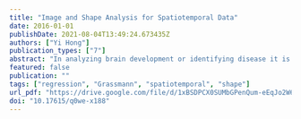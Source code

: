```yaml
---
title: "Image and Shape Analysis for Spatiotemporal Data"
date: 2016-01-01
publishDate: 2021-08-04T13:49:24.673435Z
authors: ["Yi Hong"]
publication_types: ["7"]
abstract: "In analyzing brain development or identifying disease it is important to understand anatomical age-related changes and shape differences. Data for these studies is frequently spatiotemporal and collected from normal and/or abnormal subjects. However, images and shapes over time often have complex structures and are best treated as elements of non-Euclidean spaces. This dissertation tackles problems of uncovering time-varying changes and statistical group differences in image or shape time-series. There are three major contributions: 1) a framework of parametric regression models on manifolds to capture time-varying changes. These include a metamorphic geodesic regression approach for image time-series and standard geodesic regression, time-warped geodesic regression, and cubic spline regression on the Grassmann manifold; 2) a spatiotemporal statistical atlas approach, which augments a commonly used atlas such as the median with measures of data variance via a weighted functional boxplot; 3) hypothesis testing for shape analysis to detect group differences between populations. The proposed method for cross-sectional data uses shape ordering and hence does not require dense shape correspondences or strong distributional assumptions on the data. For longitudinal data, hypothesis testing is performed on shape trajectories which are estimated from individual subjects. Applications of these methods include 1) capturing brain development and degeneration; 2) revealing growth patterns in pediatric upper airways and the scoring of airway abnormalities; 3) detecting group differences in longitudinal corpus callosum shapes of subjects with dementia versus normal controls."
featured: false
publication: ""
tags: ["regression", "Grassmann", "spatiotemporal", "shape"]
url_pdf: "https://drive.google.com/file/d/1xBSDPCX0SUMbGPenQum-eEqJo2W6isjT"
doi: "10.17615/q0we-x188"
---
```



